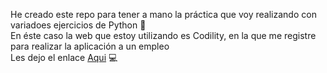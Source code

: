 He creado este repo para tener a mano la práctica que voy realizando con variadoes ejercicios de Python 🚀 <br>
En éste caso la web que estoy utilizando es Codility, en la que me registre para realizar la aplicación a un empleo <br>
Les dejo el enlace [Aqui](https://app.codility.com/programmers/) 💻
